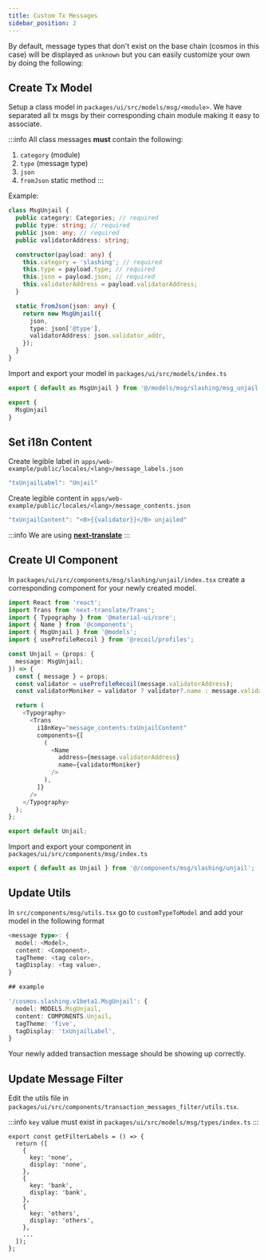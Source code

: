 ```yaml
---
title: Custom Tx Messages
sidebar_position: 2
---
```


By default, message types that don't exist on the base chain (cosmos in this case) will be displayed as `unknown` but you can easily customize your own by doing the following:

## Create Tx Model

Setup a class model in `packages/ui/src/models/msg/<module>`. We have separated all tx msgs by their corresponding chain module making it easy to associate.

:::info
All class messages **must** contain the following:
1. `category` (module)
2. `type` (message type)
3. `json`
4. `fromJson` static method
:::

Example:

```ts
class MsgUnjail {
  public category: Categories; // required
  public type: string; // required
  public json: any; // required
  public validatorAddress: string;

  constructor(payload: any) {
    this.category = 'slashing'; // required
    this.type = payload.type; // required
    this.json = payload.json; // required
    this.validatorAddress = payload.validatorAddress;
  }

  static fromJson(json: any) {
    return new MsgUnjail({
      json,
      type: json['@type'],
      validatorAddress: json.validator_addr,
    });
  }
}
```

Import and export your model in `packages/ui/src/models/index.ts`

```ts
export { default as MsgUnjail } from '@/models/msg/slashing/msg_unjail';

export {
  MsgUnjail
}
```
## Set i18n Content

Create legible label in `apps/web-example/public/locales/<lang>/message_labels.json`

```ts
"txUnjailLabel": "Unjail"
```

Create legible content in `apps/web-example/public/locales/<lang>/message_contents.json`

```ts
"txUnjailContent": "<0>{{validator}}</0> unjailed"
```

:::info
We are using **[next-translate](https://www.npmjs.com/package/next-translate)**
:::

## Create UI Component

In `packages/ui/src/components/msg/slashing/unjail/index.tsx` create a corresponding component for your newly created model.

```typescript
import React from 'react';
import Trans from 'next-translate/Trans';
import { Typography } from '@material-ui/core';
import { Name } from '@components';
import { MsgUnjail } from '@models';
import { useProfileRecoil } from '@recoil/profiles';

const Unjail = (props: {
  message: MsgUnjail;
}) => {
  const { message } = props;
  const validator = useProfileRecoil(message.validatorAddress);
  const validatorMoniker = validator ? validator?.name : message.validatorAddress;

  return (
    <Typography>
      <Trans
        i18nKey="message_contents:txUnjailContent"
        components={[
          (
            <Name
              address={message.validatorAddress}
              name={validatorMoniker}
            />
          ),
        ]}
      />
    </Typography>
  );
};

export default Unjail;

```

Import and export your component in `packages/ui/src/components/msg/index.ts`

```ts
export { default as Unjail } from '@/components/msg/slashing/unjail';
```

## Update Utils

In `src/components/msg/utils.tsx` go to `customTypeToModel` and add your model in the following format

```ts
<message type>: {
  model: <Model>,
  content: <Component>,
  tagTheme: <tag color>,
  tagDisplay: <tag value>,
}

## example

'/cosmos.slashing.v1beta1.MsgUnjail': {
  model: MODELS.MsgUnjail,
  content: COMPONENTS.Unjail,
  tagTheme: 'five',
  tagDisplay: 'txUnjailLabel',
}
```

Your newly added transaction message should be showing up correctly.

## Update Message Filter

Edit the utils file in `packages/ui/src/components/transaction_messages_filter/utils.tsx`.

:::info
`key` value must exist in `packages/ui/src/models/msg/types/index.ts`
:::

```
export const getFilterLabels = () => {
  return ([
    {
      key: 'none',
      display: 'none',
    },
    {
      key: 'bank',
      display: 'bank',
    },
    {
      key: 'others',
      display: 'others',
    },
    ...
  ]);
};
```
